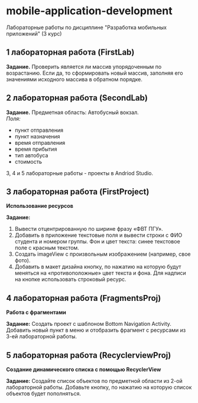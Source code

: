 # mobile-application-development
Лабораторные работы по дисциплине "Разработка мобильных приложений" (3 курс)
## 1 лабораторная работа (FirstLab)
**Задание.** Проверить является ли массив упорядоченным по возрастанию. Если да, то сформировать новый массив, заполняя его значениями исходного массива в обратном порядке.
## 2 лабораторная работа (SecondLab)
**Задание.** Предметная область: Автобусный вокзал. 
<br>
*Поля:* 
* пункт отправления
* пункт назначения
* время отправления
* время прибытия
* тип автобуса
* стоимость

3, 4 и 5 лабораторные работы - проекты в Andriod Studio.

## 3 лабораторная работа (FirstProject)
**Использование ресурсов**

**Задание:**
1.	Вывести отцентрированную по ширине фразу «ФВТ ПГУ».
2.	Добавить в приложение текстовые поля и вывести строки с ФИО студента и номером группы. Фон и цвет текста: синее текстовое поле с красным текстом.
3.	Создать imageView c произвольным изображением (например, свое фото).
4.	Добавить в макет дизайна кнопку, по нажатию на которую будут меняться на «противоположные» цвет текста и фона. Для надписи на кнопке использовать строковый ресурс.

## 4 лабораторная работа (FragmentsProj)
**Работа с фрагментами**

**Задание:** Создать проект с шаблоном Bottom Navigation Activity. Добавить новый пункт в меню и отобразить фрагмент с ресурсами из 3-ей лабораторной работы.

## 5 лабораторная работа (RecyclerviewProj)
**Создание динамического списка с помощью RecyclerView**

**Задание:** Создайте список объектов по предметной области из 2-ой лабораторной работы. Добавьте кнопку, по нажатию на которую список объектов будет пополняться.
